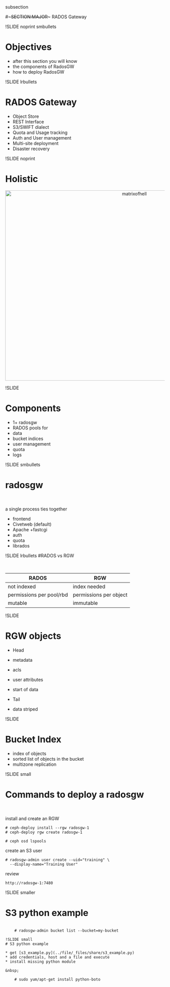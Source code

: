 <!SLIDE> subsection
#~~~SECTION:MAJOR~~~ RADOS Gateway

!SLIDE noprint smbullets
# Objectives

* after this section you will know
 * the components of RadosGW
 * how to deploy RadosGW

!SLIDE lrbullets
# RADOS Gateway

* Object Store
* REST Interface
* S3/SWIFT dialect
* Quota and Usage tracking
* Auth and User management
* Multi-site deployment
* Disaster recovery

!SLIDE noprint
# Holistic
<center><img src="./../../_images/holistic.png" style="width:800px;height:600px " alt="matrixofhell"/></center>

!SLIDE
# Components

* 1+ radosgw
* RADOS pools for
 * data
 * bucket indices
 * user management
 * quota
 * logs

!SLIDE smbullets
# radosgw

<br/>

a single process ties together

* frontend
 * Civetweb (default)
 * Apache +fastcgi
* auth
* quota
* librados

!SLIDE lrbullets 
#RADOS vs RGW

<br/>

| RADOS    | RGW |
|---|---|
| not indexed    | index needed    |
|  permissions per pool/rbd   |  permissions per object    |
| mutable | immutable |

!SLIDE
# RGW objects
* Head
 * metadata
 * acls
 * user attributes
 * start of data

* Tail
 * data striped

!SLIDE
# Bucket Index
* index of objects
* sorted list of objects in the bucket
* multizone replication

!SLIDE small
# Commands to deploy a radosgw

<br/>

install and create an RGW

    # ceph-deploy install --rgw radosgw-1
    # ceph-deploy rgw create radosgw-1

    # ceph osd lspools

create an S3 user

    # radosgw-admin user create --uid="training" \
      --display-name="Training User"

review

    http://radosgw-1:7480

!SLIDE  smaller
# S3 python example

~~~FILE:share/s3_example.py~~~

    # radosgw-admin bucket list --bucket=my-bucket

!SLIDE small
# S3 python example

* get [s3_example.py](../file/_files/share/s3_example.py)
* add credentials, host and a file and execute
* install missing python module

&nbsp;

    # sudo yum/apt-get install python-boto
